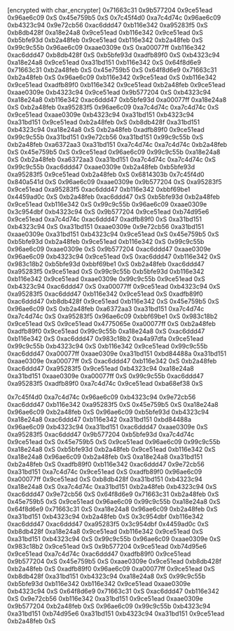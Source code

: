 [encrypted with char_encrypter]
0x71663c31 0x9b577204 0x9ce51ead 0x96ae6c09 0xS 
0x45e759b5 0xS 0x7c45f4d0 0xa7c4d74c 0x96ae6c09 0xb4323c94 0x9e72cb56 0xac6ddd47 0xb116e342 0xa95283f5 0xS 0xb8db428f 0xa18e24a8 0x9ce51ead 0xb116e342 0x9ce51ead 0xS 0xb5bfe93d 0xb2a48feb 0x9ce51ead 0xb116e342 0xb2a48feb 0xS 0x99c9c55b 0x96ae6c09 0xaae0309e 0xS 0xa00077ff 0xb116e342 0xac6ddd47 0xb8db428f 0xS 0xb5bfe93d 0xadfb89f0 0xS 0xb4323c94 0xa18e24a8 0x9ce51ead 0xa31bd151 0xb116e342 0xS 0x64f8d6e9 0x71663c31 0xb2a48feb 0xS 
0x45e759b5 0xS 0x64f8d6e9 0x71663c31 0xb2a48feb 0xS 0x96ae6c09 0xb116e342 0x9ce51ead 0xS 0xb116e342 0x9ce51ead 0xadfb89f0 0xb116e342 0x9ce51ead 0xb2a48feb 0x9ce51ead 0xaae0309e 0xb4323c94 0x9ce51ead 0x9b577204 0xS 0xb4323c94 0xa18e24a8 0xb116e342 0xac6ddd47 0xb5bfe93d 0xa00077ff 0xa18e24a8 0xS 0xb2a48feb 0xa95283f5 0x96ae6c09 0xa7c4d74c 0xa7c4d74c 0xS 0x9ce51ead 0xaae0309e 0xb4323c94 0xa31bd151 0xb4323c94 0xa31bd151 0x9ce51ead 0xb2a48feb 0xS 0xb8db428f 0xa31bd151 0xb4323c94 0xa18e24a8 0xS 0xb2a48feb 0xadfb89f0 0x9ce51ead 0x99c9c55b 0xa31bd151 0x9e72cb56 0xa31bd151 0x99c9c55b 0xS 0xb2a48feb 0xa6372aa3 0xa31bd151 0xa7c4d74c 0xa7c4d74c 0xb2a48feb 0xS 
0x45e759b5 0xS 0x9ce51ead 0x96ae6c09 0x99c9c55b 0xa18e24a8 0xS 0xb2a48feb 0xa6372aa3 0xa31bd151 0xa7c4d74c 0xa7c4d74c 0xS 0x99c9c55b 0xac6ddd47 0xaae0309e 0xb2a48feb 0xb5bfe93d 0xa95283f5 0x9ce51ead 0xb2a48feb 0xS 0x6814303b 0x7c45f4d0 0x840a541d 0xS 0x96ae6c09 0xaae0309e 0x9b577204 0xS 0xa95283f5 0x9ce51ead 0xa95283f5 0xac6ddd47 0xb116e342 0xbbf69be1 0x4459ad0c 0xS 0xb2a48feb 0xac6ddd47 0xS 0xb5bfe93d 0xb2a48feb 0x9ce51ead 0xb116e342 0xS 0x99c9c55b 0x96ae6c09 0xaae0309e 0x3c954dbf 0xb4323c94 0xS 0x9b577204 0x9ce51ead 0xb74d95e6 0x9ce51ead 0xa7c4d74c 0xac6ddd47 0xadfb89f0 0xS 0xa31bd151 0xb4323c94 0xS 0xa31bd151 0xaae0309e 0x9e72cb56 0xa31bd151 0xaae0309e 0xa31bd151 0xb4323c94 0x9ce51ead 0xS 
0x45e759b5 0xS 0xb5bfe93d 0xb2a48feb 0x9ce51ead 0xb116e342 0xS 0x99c9c55b 0x96ae6c09 0xaae0309e 0xS 0x9b577204 0xac6ddd47 0xaae0309e 0x96ae6c09 0xb4323c94 0x9ce51ead 0xS 0xac6ddd47 0xb116e342 0xS 0x983c18b2 0xb5bfe93d 0xbbf69be1 0xS 0xb2a48feb 0xac6ddd47 0xa95283f5 0x9ce51ead 0xS 0x99c9c55b 0xb5bfe93d 0xb116e342 0xb116e342 0x9ce51ead 0xaae0309e 0x99c9c55b 0x9ce51ead 0xS 0xb4323c94 0xac6ddd47 0xS 0xa00077ff 0x9ce51ead 0xb4323c94 0xS 0xa95283f5 0xac6ddd47 0xb116e342 0x9ce51ead 0xS 0xadfb89f0 0xac6ddd47 0xb8db428f 0x9ce51ead 0xb116e342 0xS 
0x45e759b5 0xS 0x96ae6c09 0xS 0xb2a48feb 0xa6372aa3 0xa31bd151 0xa7c4d74c 0xa7c4d74c 0xS 0xa95283f5 0x96ae6c09 0xbbf69be1 0xS 0x983c18b2 0x9ce51ead 0xS 0x9ce51ead 0x4775065e 0xa00077ff 0xS 0xb2a48feb 0xadfb89f0 0x9ce51ead 0x99c9c55b 0xa18e24a8 0xS 0xac6ddd47 0xb116e342 0xS 0xac6ddd47 0x983c18b2 0xa4a97dfa 0x9ce51ead 0x99c9c55b 0xb4323c94 0xS 0xb116e342 0x9ce51ead 0x99c9c55b 0xac6ddd47 0xa00077ff 0xaae0309e 0xa31bd151 0xbd84488a 0xa31bd151 0xaae0309e 0xa00077ff 0xS 0xac6ddd47 0xb116e342 0xS 0xb2a48feb 0xac6ddd47 0xa95283f5 0x9ce51ead 0xb4323c94 0xa18e24a8 0xa31bd151 0xaae0309e 0xa00077ff 0xS 0x99c9c55b 0xac6ddd47 0xa95283f5 0xadfb89f0 0xa7c4d74c 0x9ce51ead 0xba68ef38 0xS 

0x7c45f4d0 0xa7c4d74c 0x96ae6c09 0xb4323c94 0x9e72cb56 0xac6ddd47 0xb116e342 0xa95283f5 0xS 
0x45e759b5 0xS 0xa18e24a8 0x96ae6c09 0xb2a48feb 0xS 0x96ae6c09 0xb5bfe93d 0xb4323c94 0xa18e24a8 0xac6ddd47 0xb116e342 0xa31bd151 0xbd84488a 0x96ae6c09 0xb4323c94 0xa31bd151 0xac6ddd47 0xaae0309e 0xS 0xa95283f5 0xac6ddd47 0x9b577204 0xb5bfe93d 0xa7c4d74c 0x9ce51ead 0xS 
0x45e759b5 0xS 0x9ce51ead 0x96ae6c09 0x99c9c55b 0xa18e24a8 0xS 0xb5bfe93d 0xb2a48feb 0x9ce51ead 0xb116e342 0xS 0xa18e24a8 0x96ae6c09 0xb2a48feb 0xS 0xa18e24a8 0xa31bd151 0xb2a48feb 0xS 0xadfb89f0 0xb116e342 0xac6ddd47 0x9e72cb56 0xa31bd151 0xa7c4d74c 0x9ce51ead 0xS 0xadfb89f0 0x96ae6c09 0xa00077ff 0x9ce51ead 0xS 0xb8db428f 0xa31bd151 0xb4323c94 0xa18e24a8 0xS 0xa7c4d74c 0xa31bd151 0xb2a48feb 0xb4323c94 0xS 0xac6ddd47 0x9e72cb56 0xS 0x64f8d6e9 0x71663c31 0xb2a48feb 0xS 
0x45e759b5 0xS 0x9ce51ead 0x96ae6c09 0x99c9c55b 0xa18e24a8 0xS 0x64f8d6e9 0x71663c31 0xS 0xa18e24a8 0x96ae6c09 0xb2a48feb 0xS 0xa31bd151 0xb4323c94 0xb2a48feb 0xS 0x3c954dbf 0xb116e342 0xac6ddd47 0xac6ddd47 0xa95283f5 0x3c954dbf 0x4459ad0c 0xS 0xb8db428f 0xa18e24a8 0x9ce51ead 0xb116e342 0x9ce51ead 0xS 0xa31bd151 0xb4323c94 0xS 0x99c9c55b 0x96ae6c09 0xaae0309e 0xS 0x983c18b2 0x9ce51ead 0xS 0x9b577204 0x9ce51ead 0xb74d95e6 0x9ce51ead 0xa7c4d74c 0xac6ddd47 0xadfb89f0 0x9ce51ead 0x9b577204 0xS 
0x45e759b5 0xS 0xaae0309e 0x9ce51ead 0xb8db428f 0xb2a48feb 0xS 0xadfb89f0 0x96ae6c09 0xa00077ff 0x9ce51ead 0xS 0xb8db428f 0xa31bd151 0xb4323c94 0xa18e24a8 0xS 0x99c9c55b 0xb5bfe93d 0xb116e342 0xb116e342 0x9ce51ead 0xaae0309e 0xb4323c94 0xS 0x64f8d6e9 0x71663c31 0xS 0xac6ddd47 0xb116e342 0xS 0x9e72cb56 0xb116e342 0xa31bd151 0x9ce51ead 0xaae0309e 0x9b577204 0xb2a48feb 0xS 0x96ae6c09 0x99c9c55b 0xb4323c94 0xa31bd151 0xb74d95e6 0xa31bd151 0xb4323c94 0xa31bd151 0x9ce51ead 0xb2a48feb 0xS 